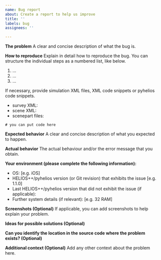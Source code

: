 ```yaml
---
name: Bug report
about: Create a report to help us improve
title: ''
labels: bug
assignees: ''

---
```


**The problem**
A clear and concise description of what the bug is.

**How to reproduce**
Explain in detail how to reproduce the bug. You can structure the individual steps as a numbered list, like below.

1. ...
2. ...
3. ...

If necessary, provide simulation XML files, XML code snippets or pyhelios code snippets.
- survey XML:
- scene XML:
- scenepart files:

```
# you can put code here
```

**Expected behavior**
A clear and concise description of what you expected to happen.

**Actual behavior**
The actual behaviour and/or the error message that you obtain.

**Your environment (please complete the following information):**
 - OS: [e.g. iOS]
 - HELIOS++/pyhelios version (or Git revision) that exhibits the issue [e.g. 1.1.0]
 - Last HELIOS++/pyhelios version that did not exhibit the issue (if applicable):
 - Further system details (if relevant): [e.g. 32 RAM] 

**Screenshots (Optional)**
If applicable, you can add screenshots to help explain your problem.

**Ideas for possible solutions (Optional)**

**Can you identify the location in the source code where the problem exists? (Optional)**

**Additional context (Optional)**
Add any other context about the problem here.
